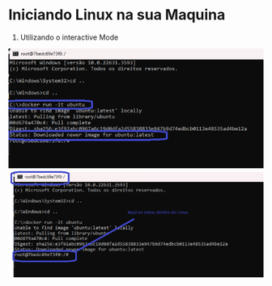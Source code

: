 # Iniciando Linux na sua Maquina

1) Utilizando o interactive Mode

<img src="https://github.com/JosiTubaroski/Iniciando_Linux_Maquina/blob/main/Img/Executar_Linux.png">

<img src="https://github.com/JosiTubaroski/Iniciando_Linux_Maquina/blob/main/Img/Dentro_Do_Linux.png">


